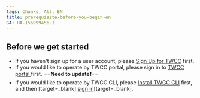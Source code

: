 ```yaml
---
tags: Chunks, All, EN
title: prerequisite-before-you-begin-en
GA: UA-155999456-1
---
```


## Before we get started

- If you haven't sign up for a user account, please [Sign Up for TWCC](https://www.twcc.ai/) first.
- If you would like to operate by TWCC portal, please sign in to [TWCC portal ](https://www.twcc.ai/)first.
==**Need to update:exclamation:**==
- If you would like to operate by TWCC CLI, please [Install TWCC CLI](https://man.twcc.ai/XP63CErkQve0tlN0oHxrcA?view#1-2-%E5%AE%89%E8%A3%9DTWCC-CLI) first, and then [target=_blank] [sign in](https://man.twcc.ai/XP63CErkQve0tlN0oHxrcA?view#1-3-%E9%80%B2%E5%85%A5-TWCC_CLI-%E7%92%B0%E5%A2%83%E4%B8%A6%E9%96%8B%E5%A7%8B%E4%BD%BF%E7%94%A8%E6%9C%8D%E5%8B%99)[target=_blank].
